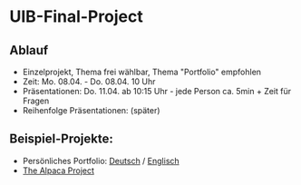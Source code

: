 # UIB-Final-Project

## Ablauf

- Einzelprojekt, Thema frei wählbar, Thema "Portfolio" empfohlen
- Zeit: Mo. 08.04. - Do. 08.04. 10 Uhr
- Präsentationen: Do. 11.04. ab 10:15 Uhr - jede Person ca. 5min + Zeit für Fragen
- Reihenfolge Präsentationen: (später)

## Beispiel-Projekte:

- Persönliches Portfolio: [Deutsch](portfolio_DE.md) / [Englisch](portfolio.md)
- [The Alpaca Project](https://github.com/WD-23-D09-A/UIB-project-alpaca)
